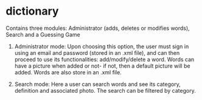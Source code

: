 # dictionary
Contains three modules: Administrator (adds, deletes or modifies words), Search and a Guessing Game

1. Administrator mode:
 Upon choosing this option, the user must sign in using an email and password (stored in an .xml file), and can then proceed to use its functionalities: add/modify/delete a word. Words can have a picture when added or not- if not, then a default picture will be added. Words are also store in an .xml file.

 2. Search mode:
 Here a user can search words and see its category, definition and associated photo. The search can be filtered by category.
 
